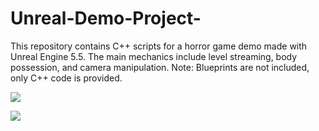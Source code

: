 # Unreal-Demo-Project-
This repository contains C++ scripts for a horror game demo made with Unreal Engine 5.5. The main mechanics include level streaming, body possession, and camera manipulation. Note: Blueprints are not included, only C++ code is provided.

![](https://media0.giphy.com/media/v1.Y2lkPTc5MGI3NjExcGh2cjU5MDUxOTB2bXNhbmxldWRoajVjamJqc3Vtbm9rNmwxNXp1dyZlcD12MV9pbnRlcm5hbF9naWZfYnlfaWQmY3Q9Zw/usZYNs6WIR0ek4q4wf/giphy.gif)

![]([https://media0.giphy.com/media/v1.Y2lkPTc5MGI3NjExYjV0YmF2NDV6N3E4eGpjZ242a2JlNG12eDZnMmJma2pzdWRodDNxbyZlcD12MV9pbnRlcm5hbF9naWZfYnlfaWQmY3Q9Zw/4UwfPIrgLq287kc2Eb/giphy.gif](https://media0.giphy.com/media/v1.Y2lkPTc5MGI3NjExam5nMjh5cnNoMzl4djZodDhzZzFhbzlseGE2bDBuZ2Y2bWw4djA1eiZlcD12MV9pbnRlcm5hbF9naWZfYnlfaWQmY3Q9Zw/4UwfPIrgLq287kc2Eb/giphy.gif))
